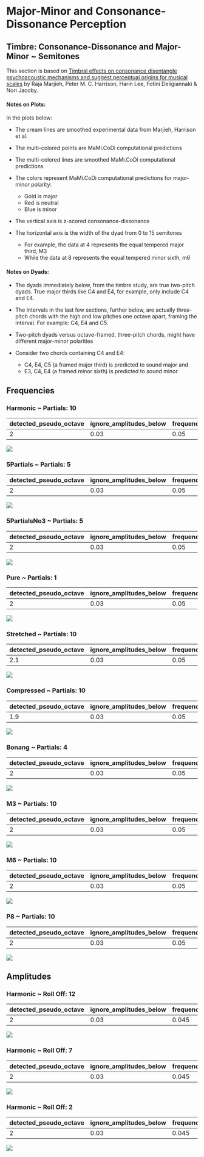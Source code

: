 Major-Minor and Consonance-Dissonance Perception
================

## Timbre: Consonance-Dissonance and Major-Minor ~ Semitones

This section is based on [Timbral effects on consonance disentangle
psychoacoustic mechanisms and suggest perceptual origins for musical
scales](https://www.nature.com/articles/s41467-024-45812-z) by Raja
Marjieh, Peter M. C. Harrison, Harin Lee, Fotini Deligiannaki & Nori
Jacoby.

#### Notes on Plots:

In the plots below:

- The cream lines are smoothed experimental data from Marjieh, Harrison
  et al.

- The multi-colored points are MaMi.CoDi computational predictions

- The multi-colored lines are smoothed MaMi.CoDi computational
  predictions

- The colors represent MaMi.CoDi computational predictions for
  major-minor polarity:

  - Gold is major
  - Red is neutral
  - Blue is minor

- The vertical axis is z-scored consonance-dissonance

- The horizontal axis is the width of the dyad from 0 to 15 semitones

  - For example, the data at 4 represents the equal tempered major
    third, M3
  - While the data at 8 represents the equal tempered minor sixth, m6

#### Notes on Dyads:

- The dyads immediately below, from the timbre study, are true two-pitch
  dyads. True major thirds like C4 and E4, for example, only include C4
  and E4.

- The intervals in the last few sections, further below, are actually
  three-pitch chords with the high and low pitches one octave apart,
  framing the interval. For example: C4, E4 and C5.

- Two-pitch dyads versus octave-framed, three-pitch chords, might have
  different major-minor polarities

- Consider two chords containing C4 and E4:

  - C4, E4, C5 (a framed major third) is predicted to sound major and
  - E3, C4, E4 (a framed minor sixth) is predicted to sound minor

## Frequencies

### Harmonic ~ Partials: 10

| detected_pseudo_octave | ignore_amplitudes_below | frequency_tolerance | wavelength_tolerance |
|:-----------------------|:------------------------|:--------------------|:---------------------|
| 2                      | 0.03                    | 0.05                | 0.1                  |

![](man/figures/README-unnamed-chunk-4-1.png)<!-- -->

### 5Partials ~ Partials: 5

| detected_pseudo_octave | ignore_amplitudes_below | frequency_tolerance | wavelength_tolerance |
|:-----------------------|:------------------------|:--------------------|:---------------------|
| 2                      | 0.03                    | 0.05                | 0.1                  |

![](man/figures/README-unnamed-chunk-4-2.png)<!-- -->

### 5PartialsNo3 ~ Partials: 5

| detected_pseudo_octave | ignore_amplitudes_below | frequency_tolerance | wavelength_tolerance |
|:-----------------------|:------------------------|:--------------------|:---------------------|
| 2                      | 0.03                    | 0.05                | 0.1                  |

![](man/figures/README-unnamed-chunk-4-3.png)<!-- -->

### Pure ~ Partials: 1

| detected_pseudo_octave | ignore_amplitudes_below | frequency_tolerance | wavelength_tolerance |
|:-----------------------|:------------------------|:--------------------|:---------------------|
| 2                      | 0.03                    | 0.05                | 0.1                  |

![](man/figures/README-unnamed-chunk-4-4.png)<!-- -->

### Stretched ~ Partials: 10

| detected_pseudo_octave | ignore_amplitudes_below | frequency_tolerance | wavelength_tolerance |
|:-----------------------|:------------------------|:--------------------|:---------------------|
| 2.1                    | 0.03                    | 0.05                | 0.1                  |

![](man/figures/README-unnamed-chunk-4-5.png)<!-- -->

### Compressed ~ Partials: 10

| detected_pseudo_octave | ignore_amplitudes_below | frequency_tolerance | wavelength_tolerance |
|:-----------------------|:------------------------|:--------------------|:---------------------|
| 1.9                    | 0.03                    | 0.05                | 0.1                  |

![](man/figures/README-unnamed-chunk-4-6.png)<!-- -->

### Bonang ~ Partials: 4

| detected_pseudo_octave | ignore_amplitudes_below | frequency_tolerance | wavelength_tolerance |
|:-----------------------|:------------------------|:--------------------|:---------------------|
| 2                      | 0.03                    | 0.05                | 0.1                  |

![](man/figures/README-unnamed-chunk-4-7.png)<!-- -->

### M3 ~ Partials: 10

| detected_pseudo_octave | ignore_amplitudes_below | frequency_tolerance | wavelength_tolerance |
|:-----------------------|:------------------------|:--------------------|:---------------------|
| 2                      | 0.03                    | 0.05                | 0.1                  |

![](man/figures/README-unnamed-chunk-4-8.png)<!-- -->

### M6 ~ Partials: 10

| detected_pseudo_octave | ignore_amplitudes_below | frequency_tolerance | wavelength_tolerance |
|:-----------------------|:------------------------|:--------------------|:---------------------|
| 2                      | 0.03                    | 0.05                | 0.1                  |

![](man/figures/README-unnamed-chunk-4-9.png)<!-- -->

### P8 ~ Partials: 10

| detected_pseudo_octave | ignore_amplitudes_below | frequency_tolerance | wavelength_tolerance |
|:-----------------------|:------------------------|:--------------------|:---------------------|
| 2                      | 0.03                    | 0.05                | 0.1                  |

![](man/figures/README-unnamed-chunk-4-10.png)<!-- -->

## Amplitudes

### Harmonic ~ Roll Off: 12

| detected_pseudo_octave | ignore_amplitudes_below | frequency_tolerance | wavelength_tolerance |
|:-----------------------|:------------------------|:--------------------|:---------------------|
| 2                      | 0.03                    | 0.045               | 0.09                 |

![](man/figures/README-unnamed-chunk-8-1.png)<!-- -->

### Harmonic ~ Roll Off: 7

| detected_pseudo_octave | ignore_amplitudes_below | frequency_tolerance | wavelength_tolerance |
|:-----------------------|:------------------------|:--------------------|:---------------------|
| 2                      | 0.03                    | 0.045               | 0.09                 |

![](man/figures/README-unnamed-chunk-8-2.png)<!-- -->

### Harmonic ~ Roll Off: 2

| detected_pseudo_octave | ignore_amplitudes_below | frequency_tolerance | wavelength_tolerance |
|:-----------------------|:------------------------|:--------------------|:---------------------|
| 2                      | 0.03                    | 0.045               | 0.09                 |

![](man/figures/README-unnamed-chunk-8-3.png)<!-- -->
